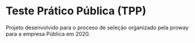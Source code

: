 # Teste Prático Pública (TPP)

Projeto desenvolvido para o proceso de seleção organizado pela proway para a empresa Pública em 2020. 
